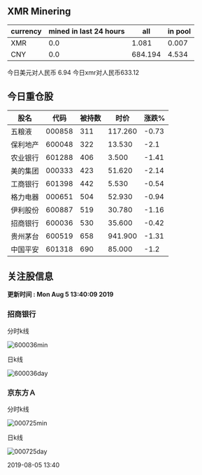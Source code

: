 ## XMR Minering

|currency|mined in last 24 hours|all|in pool|
|---|---|---|---|
|XMR|0.0|1.081|0.007|
|CNY|0.0|684.194|4.534|

今日美元对人民币 6.94	今日xmr对人民币633.12


## 今日重仓股 

|股名|代码|被持数|时价|涨跌%|
|---|---|---|---|---|
|五粮液|000858|311|117.260|-0.73|
|保利地产|600048|322|13.530|-2.1|
|农业银行|601288|406|3.500|-1.41|
|美的集团|000333|423|51.620|-2.14|
|工商银行|601398|442|5.530|-0.54|
|格力电器|000651|504|52.930|-0.94|
|伊利股份|600887|519|30.780|-1.16|
|招商银行|600036|530|35.600|-0.42|
|贵州茅台|600519|658|941.900|-1.31|
|中国平安|601318|690|85.000|-1.2|

## 关注股信息
**更新时间 : Mon Aug  5 13:40:09 2019**
### 招商银行 
分时k线

![600036min](http://image.sinajs.cn/newchart/min/n/sh600036.gif)

日k线

![600036day](http://image.sinajs.cn/newchart/daily/n/sh600036.gif)

### 京东方Ａ 
分时k线

![000725min](http://image.sinajs.cn/newchart/min/n/sz000725.gif)

日k线

![000725day](http://image.sinajs.cn/newchart/daily/n/sz000725.gif)

2019-08-05 13:40